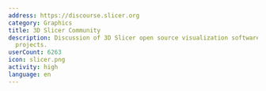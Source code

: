 ```yaml
---
address: https://discourse.slicer.org
category: Graphics
title: 3D Slicer Community
description: Discussion of 3D Slicer open source visualization software, and related
  projects.
userCount: 6263
icon: slicer.png
activity: high
language: en
---
```

